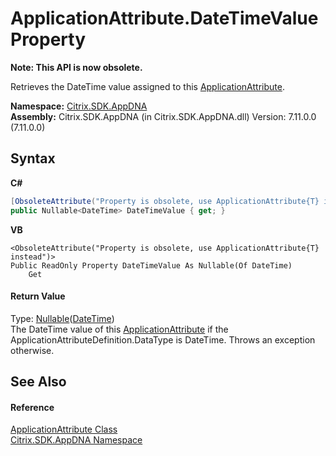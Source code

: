 # ApplicationAttribute.DateTimeValue Property 
 

**Note: This API is now obsolete.**

Retrieves the DateTime value assigned to this <a href="f773bd8d-2e45-6317-674a-4e122ddd2890">ApplicationAttribute</a>.

**Namespace:**&nbsp;[Citrix.SDK.AppDNA](index.md)<br />**Assembly:**&nbsp;Citrix.SDK.AppDNA (in Citrix.SDK.AppDNA.dll) Version: 7.11.0.0 (7.11.0.0)

## Syntax

**C#**
```csharp
[ObsoleteAttribute("Property is obsolete, use ApplicationAttribute{T} instead")]
public Nullable<DateTime> DateTimeValue { get; }
```

**VB**
```vbnet
<ObsoleteAttribute("Property is obsolete, use ApplicationAttribute{T} instead")>
Public ReadOnly Property DateTimeValue As Nullable(Of DateTime)
	Get
```


#### Return Value
Type: <a href="http://msdn2.microsoft.com/en-us/library/b3h38hb0" target="_blank">Nullable</a>(<a href="http://msdn2.microsoft.com/en-us/library/03ybds8y" target="_blank">DateTime</a>)<br />The DateTime value of this <a href="f773bd8d-2e45-6317-674a-4e122ddd2890">ApplicationAttribute</a> if the ApplicationAttributeDefinition.DataType is DateTime. Throws an exception otherwise.

## See Also


#### Reference
<a href="f773bd8d-2e45-6317-674a-4e122ddd2890">ApplicationAttribute Class</a><br /><a href="fe2d265b-410b-8b11-1eb4-a790e0b062bf">Citrix.SDK.AppDNA Namespace</a><br />